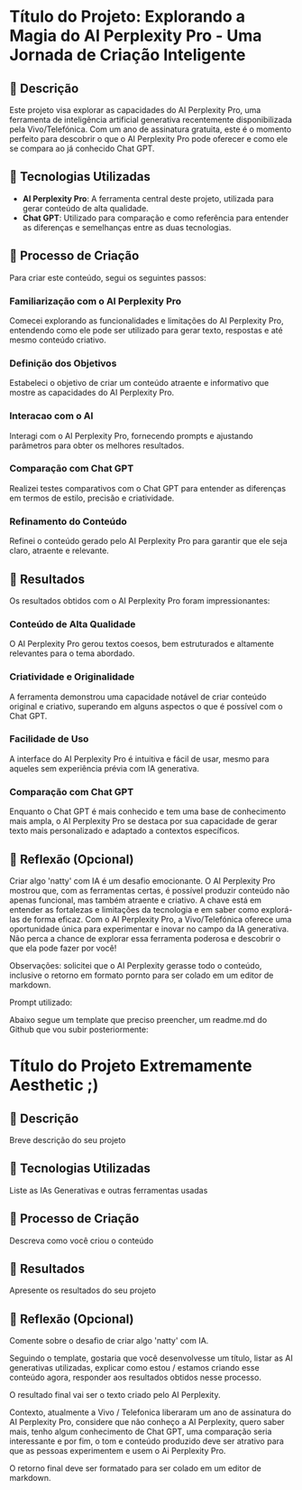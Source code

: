 # Título do Projeto: Explorando a Magia do AI Perplexity Pro - Uma Jornada de Criação Inteligente

## 📒 Descrição
Este projeto visa explorar as capacidades do AI Perplexity Pro, uma ferramenta de inteligência artificial generativa recentemente disponibilizada pela Vivo/Telefónica. Com um ano de assinatura gratuita, este é o momento perfeito para descobrir o que o AI Perplexity Pro pode oferecer e como ele se compara ao já conhecido Chat GPT.


## 🤖 Tecnologias Utilizadas
- **AI Perplexity Pro**: A ferramenta central deste projeto, utilizada para gerar conteúdo de alta qualidade.
- **Chat GPT**: Utilizado para comparação e como referência para entender as diferenças e semelhanças entre as duas tecnologias.
  

## 🧐 Processo de Criação
Para criar este conteúdo, segui os seguintes passos:

### Familiarização com o AI Perplexity Pro
Comecei explorando as funcionalidades e limitações do AI Perplexity Pro, entendendo como ele pode ser utilizado para gerar texto, respostas e até mesmo conteúdo criativo.

### Definição dos Objetivos
Estabeleci o objetivo de criar um conteúdo atraente e informativo que mostre as capacidades do AI Perplexity Pro.

### Interacao com o AI
Interagi com o AI Perplexity Pro, fornecendo prompts e ajustando parâmetros para obter os melhores resultados.

### Comparação com Chat GPT
Realizei testes comparativos com o Chat GPT para entender as diferenças em termos de estilo, precisão e criatividade.

### Refinamento do Conteúdo
Refinei o conteúdo gerado pelo AI Perplexity Pro para garantir que ele seja claro, atraente e relevante.


## 🚀 Resultados
Os resultados obtidos com o AI Perplexity Pro foram impressionantes:

### Conteúdo de Alta Qualidade
O AI Perplexity Pro gerou textos coesos, bem estruturados e altamente relevantes para o tema abordado.

### Criatividade e Originalidade
A ferramenta demonstrou uma capacidade notável de criar conteúdo original e criativo, superando em alguns aspectos o que é possível com o Chat GPT.

### Facilidade de Uso
A interface do AI Perplexity Pro é intuitiva e fácil de usar, mesmo para aqueles sem experiência prévia com IA generativa.

### Comparação com Chat GPT
Enquanto o Chat GPT é mais conhecido e tem uma base de conhecimento mais ampla, o AI Perplexity Pro se destaca por sua capacidade de gerar texto mais personalizado e adaptado a contextos específicos.


## 💭 Reflexão (Opcional)
Criar algo 'natty' com IA é um desafio emocionante. O AI Perplexity Pro mostrou que, com as ferramentas certas, é possível produzir conteúdo não apenas funcional, mas também atraente e criativo. A chave está em entender as fortalezas e limitações da tecnologia e em saber como explorá-las de forma eficaz. Com o AI Perplexity Pro, a Vivo/Telefónica oferece uma oportunidade única para experimentar e inovar no campo da IA generativa. Não perca a chance de explorar essa ferramenta poderosa e descobrir o que ela pode fazer por você!

Observações: solicitei que o AI Perplexity gerasse todo o conteúdo, inclusive o retorno em formato pornto para ser colado em um editor de markdown.

Prompt utilizado:

Abaixo segue um template que preciso preencher, um readme.md do Github que vou subir posteriormente:

# Título do Projeto Extremamente Aesthetic ;)

## 📒 Descrição
Breve descrição do seu projeto

## 🤖 Tecnologias Utilizadas
Liste as IAs Generativas e outras ferramentas usadas

## 🧐 Processo de Criação
Descreva como você criou o conteúdo

## 🚀 Resultados
Apresente os resultados do seu projeto

## 💭 Reflexão (Opcional)
Comente sobre o desafio de criar algo 'natty' com IA.

Seguindo o template, gostaria que você desenvolvesse um título, listar as AI generativas utilizadas, explicar como estou / estamos criando esse conteúdo agora, responder aos resultados obtidos nesse processo.

O resultado final vai ser o texto criado pelo AI Perplexity.

Contexto, atualmente a Vivo / Telefonica liberaram um ano de assinatura do AI Perplexity Pro, considere que não conheço a AI Perplexity, quero saber mais, tenho algum conhecimento de Chat GPT, uma comparação seria interessante e por fim, o tom e conteúdo produzido deve ser atrativo para que as pessoas experimentem e usem o Ai Perplexity Pro.

O retorno final deve ser formatado para ser colado em um editor de markdown.
